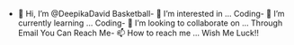 - 👋 Hi, I’m @DeepikaDavid
Basketball- 👀 I’m interested in ...
Coding- 🌱 I’m currently learning ...
Coding- 💞️ I’m looking to collaborate on ...
Through Email You Can Reach Me- 📫 How to reach me ...
Wish Me Luck!!
<!---
DeepikaDavid/DeepikaDavid is a ✨ special ✨ repository because its `README.md` (this file) appears on your GitHub profile.
You can click the Preview link to take a look at your changes.
--->
